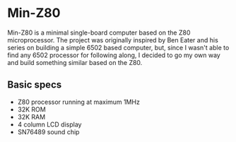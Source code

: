 # Min-Z80
Min-Z80 is a minimal single-board computer based on the Z80 microprocessor. The project was originally inspired by Ben Eater and his series on building a simple 6502 based computer, but, since I wasn't able to find any 6502 processor for following along, I decided to go my own way and build something similar based on the Z80. 

## Basic specs

* Z80 processor running at maximum 1MHz
* 32K ROM
* 32K RAM
* 4 column LCD display
* SN76489 sound chip
